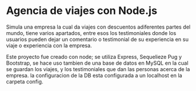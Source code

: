 # Agencia de viajes con Node.js

Simula una empresa la cual da viajes con descuentos adiferentes partes del mundo, tiene varios apartados, entre esos los testimoniales donde los usuarios pueden dejar un comentario o testimonial de su experiencia en su viaje o experiencia con la empresa.

Este proyecto fue creado con node; se utiliza Express, Sequelieze Pug y Bootstrap, se hace uso tambien de una base de datos en MySQL en la cual se guardan los viajes, y los testimoniales que dan las personas acerca de la empresa.
la configuracion de la DB esta configurada a un localhost en la carpeta config.